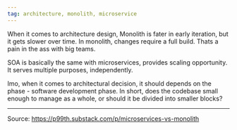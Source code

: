 ```yaml
---
tag: architecture, monolith, microservice
---
```


When it comes to architecture design, Monolith is fater in early iteration, but it gets slower over time. In monolith, changes require a full build. Thats a pain in the ass with big teams. 

SOA is basically the same with microservices, provides scaling opportunity. It serves multiple purposes, independently.

Imo, when it comes to architectural decision, it should depends on the phase - software development phase. In short, does the codebase small enough to manage as a whole, or should it be divided into smaller blocks?

---
Source: 
https://p99th.substack.com/p/microservices-vs-monolith